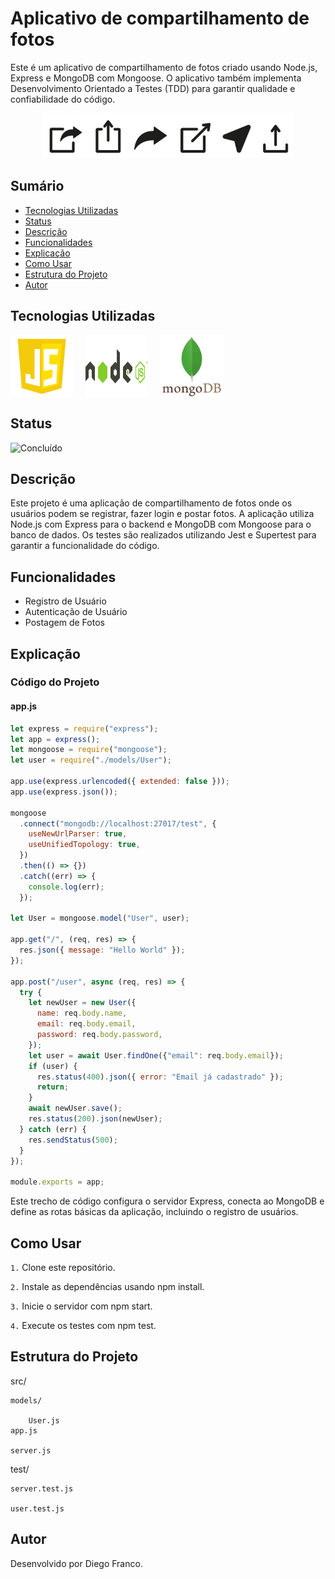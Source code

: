 # Aplicativo de compartilhamento de fotos

Este é um aplicativo de compartilhamento de fotos criado usando Node.js, Express e MongoDB com Mongoose. O aplicativo também implementa Desenvolvimento Orientado a Testes (TDD) para garantir qualidade e confiabilidade do código.

<div align="center">
  <img src="img/logo.png" alt="Imagem do Projeto" width="400">
</div>

## Sumário

- [Tecnologias Utilizadas](#tecnologias-utilizadas)
- [Status](#status)
- [Descrição](#descrição)
- [Funcionalidades](#funcionalidades)
- [Explicação](#explicação)
- [Como Usar](#como-usar)
- [Estrutura do Projeto](#estrutura-do-projeto)
- [Autor](#autor)

## Tecnologias Utilizadas

<div style="display: flex; flex-direction: row;">
  <div style="margin-right: 20px; display: flex; justify-content: flex-start;">
    <img src="img/js.png" alt="JavaScript" width="100"/>
  </div>
  <div style="margin-right: 20px; display: flex; justify-content: flex-start;">
    <img src="img/node.png" alt="Node.js" width="100"/>
  </div>
  <div style="margin-right: 20px; display: flex; justify-content: flex-start;">
    <img src="img/mongodb.png" alt="MongoDB" width="100"/>
  </div>
</div>

## Status

![Concluído](http://img.shields.io/static/v1?label=STATUS&message=CONCLUIDO&color=GREEN&style=for-the-badge)

## Descrição

Este projeto é uma aplicação de compartilhamento de fotos onde os usuários podem se registrar, fazer login e postar fotos. A aplicação utiliza Node.js com Express para o backend e MongoDB com Mongoose para o banco de dados. Os testes são realizados utilizando Jest e Supertest para garantir a funcionalidade do código.

## Funcionalidades

- Registro de Usuário
- Autenticação de Usuário
- Postagem de Fotos

## Explicação

### Código do Projeto

#### app.js

```javascript
let express = require("express");
let app = express();
let mongoose = require("mongoose");
let user = require("./models/User");

app.use(express.urlencoded({ extended: false }));
app.use(express.json());

mongoose
  .connect("mongodb://localhost:27017/test", {
    useNewUrlParser: true,
    useUnifiedTopology: true,
  })
  .then(() => {})
  .catch((err) => {
    console.log(err);
  });

let User = mongoose.model("User", user);

app.get("/", (req, res) => {
  res.json({ message: "Hello World" });
});

app.post("/user", async (req, res) => {
  try {
    let newUser = new User({
      name: req.body.name,
      email: req.body.email,
      password: req.body.password,
    });
    let user = await User.findOne({"email": req.body.email});
    if (user) {
      res.status(400).json({ error: "Email já cadastrado" });
      return;
    }
    await newUser.save();
    res.status(200).json(newUser);
  } catch (err) {
    res.sendStatus(500);
  }
});

module.exports = app;
```

Este trecho de código configura o servidor Express, conecta ao MongoDB e define as rotas básicas da aplicação, incluindo o registro de usuários.

## Como Usar
`1.` Clone este repositório.

`2.` Instale as dependências usando npm install.

`3.` Inicie o servidor com npm start.

`4.` Execute os testes com npm test.

## Estrutura do Projeto

src/

    models/

        User.js
    app.js

    server.js


test/

    server.test.js

    user.test.js


## Autor
Desenvolvido por Diego Franco.